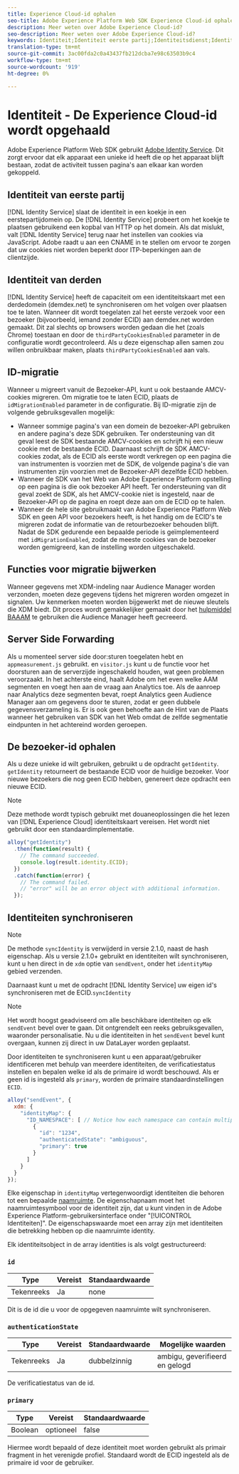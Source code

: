 ```yaml
---
title: Experience Cloud-id ophalen
seo-title: Adobe Experience Platform Web SDK Experience Cloud-id ophalen
description: Meer weten over Adobe Experience Cloud-id?
seo-description: Meer weten over Adobe Experience Cloud-id?
keywords: Identiteit;Identiteit eerste partij;Identiteitsdienst;Identiteit derde partij;Identiteitsmigratie;Identiteitskaart van de Bezoeker;Identiteitskaart;Identiteitskaart van derdePartijCookiesEnabled;idMigrationEnabled;getIdentiteit;syncIdentiteitskaart;Identiteitskaart;primaire;Identiteitskaart Namespace;Naamruimte ID;AuthenticationState;hashEnabled;
translation-type: tm+mt
source-git-commit: 3ac00fda2c0a43437fb212dcba7e98c63503b9c4
workflow-type: tm+mt
source-wordcount: '919'
ht-degree: 0%

---
```



# Identiteit - De Experience Cloud-id wordt opgehaald

Adobe Experience Platform Web SDK gebruikt [Adobe Identity Service](../../identity-service/ecid.md). Dit zorgt ervoor dat elk apparaat een unieke id heeft die op het apparaat blijft bestaan, zodat de activiteit tussen pagina&#39;s aan elkaar kan worden gekoppeld.

## Identiteit van eerste partij

[!DNL Identity Service] slaat de identiteit in een koekje in een eerstepartijdomein op. De [!DNL Identity Service] probeert om het koekje te plaatsen gebruikend een kopbal van HTTP op het domein. Als dat mislukt, valt [!DNL Identity Service] terug naar het instellen van cookies via JavaScript. Adobe raadt u aan een CNAME in te stellen om ervoor te zorgen dat uw cookies niet worden beperkt door ITP-beperkingen aan de clientzijde.

## Identiteit van derden

[!DNL Identity Service] heeft de capaciteit om een identiteitskaart met een derdedomein (demdex.net) te synchroniseren om het volgen over plaatsen toe te laten. Wanneer dit wordt toegelaten zal het eerste verzoek voor een bezoeker (bijvoorbeeld, iemand zonder ECID) aan demdex.net worden gemaakt. Dit zal slechts op browsers worden gedaan die het (zoals Chrome) toestaan en door de `thirdPartyCookiesEnabled` parameter in de configuratie wordt gecontroleerd. Als u deze eigenschap allen samen zou willen onbruikbaar maken, plaats `thirdPartyCookiesEnabled` aan vals.

## ID-migratie

Wanneer u migreert vanuit de Bezoeker-API, kunt u ook bestaande AMCV-cookies migreren. Om migratie toe te laten ECID, plaats de `idMigrationEnabled` parameter in de configuratie. Bij ID-migratie zijn de volgende gebruiksgevallen mogelijk:

* Wanneer sommige pagina&#39;s van een domein de bezoeker-API gebruiken en andere pagina&#39;s deze SDK gebruiken. Ter ondersteuning van dit geval leest de SDK bestaande AMCV-cookies en schrijft hij een nieuw cookie met de bestaande ECID. Daarnaast schrijft de SDK AMCV-cookies zodat, als de ECID als eerste wordt verkregen op een pagina die van instrumenten is voorzien met de SDK, de volgende pagina&#39;s die van instrumenten zijn voorzien met de Bezoeker-API dezelfde ECID hebben.
* Wanneer de SDK van het Web van Adobe Experience Platform opstelling op een pagina is die ook bezoeker API heeft. Ter ondersteuning van dit geval zoekt de SDK, als het AMCV-cookie niet is ingesteld, naar de Bezoeker-API op de pagina en roept deze aan om de ECID op te halen.
* Wanneer de hele site gebruikmaakt van Adobe Experience Platform Web SDK en geen API voor bezoekers heeft, is het handig om de ECID&#39;s te migreren zodat de informatie van de retourbezoeker behouden blijft. Nadat de SDK gedurende een bepaalde periode is geïmplementeerd met `idMigrationEnabled`, zodat de meeste cookies van de bezoeker worden gemigreerd, kan de instelling worden uitgeschakeld.

## Functies voor migratie bijwerken

Wanneer gegevens met XDM-indeling naar Audience Manager worden verzonden, moeten deze gegevens tijdens het migreren worden omgezet in signalen. Uw kenmerken moeten worden bijgewerkt met de nieuwe sleutels die XDM biedt. Dit proces wordt gemakkelijker gemaakt door het [hulpmiddel BAAAM](https://docs.adobe.com/content/help/en/audience-manager/user-guide/reference/bulk-management-tools/bulk-management-intro.html#getting-started-with-bulk-management) te gebruiken die Audience Manager heeft gecreeerd.

## Server Side Forwarding

Als u momenteel server side door:sturen toegelaten hebt en `appmeasurement.js` gebruikt. en `visitor.js` kunt u de functie voor het doorsturen aan de serverzijde ingeschakeld houden, wat geen problemen veroorzaakt. In het achterste eind, haalt Adobe om het even welke AAM segmenten en voegt hen aan de vraag aan Analytics toe. Als de aanroep naar Analytics deze segmenten bevat, roept Analytics geen Audience Manager aan om gegevens door te sturen, zodat er geen dubbele gegevensverzameling is. Er is ook geen behoefte aan de Hint van de Plaats wanneer het gebruiken van SDK van het Web omdat de zelfde segmentatie eindpunten in het achtereind worden geroepen.

## De bezoeker-id ophalen

Als u deze unieke id wilt gebruiken, gebruikt u de opdracht `getIdentity`. `getIdentity` retourneert de bestaande ECID voor de huidige bezoeker. Voor nieuwe bezoekers die nog geen ECID hebben, genereert deze opdracht een nieuwe ECID.

>[!NOTE]
>
>Deze methode wordt typisch gebruikt met douaneoplossingen die het lezen van [!DNL Experience Cloud] identiteitskaart vereisen. Het wordt niet gebruikt door een standaardimplementatie.

```javascript
alloy("getIdentity")
  .then(function(result) {
    // The command succeeded.
    console.log(result.identity.ECID);
  })
  .catch(function(error) {
    // The command failed.
    // "error" will be an error object with additional information.
  });
```

## Identiteiten synchroniseren

>[!NOTE]
>
>De methode `syncIdentity` is verwijderd in versie 2.1.0, naast de hash eigenschap. Als u versie 2.1.0+ gebruikt en identiteiten wilt synchroniseren, kunt u hen direct in de `xdm` optie van `sendEvent`, onder het `identityMap` gebied verzenden.

Daarnaast kunt u met de opdracht [!DNL Identity Service] uw eigen id&#39;s synchroniseren met de ECID.`syncIdentity`

>[!NOTE]
>
>Het wordt hoogst geadviseerd om alle beschikbare identiteiten op elk `sendEvent` bevel over te gaan. Dit ontgrendelt een reeks gebruiksgevallen, waaronder personalisatie. Nu u die identiteiten in het `sendEvent` bevel kunt overgaan, kunnen zij direct in uw DataLayer worden geplaatst.

Door identiteiten te synchroniseren kunt u een apparaat/gebruiker identificeren met behulp van meerdere identiteiten, de verificatiestatus instellen en bepalen welke id als de primaire id wordt beschouwd. Als er geen id is ingesteld als `primary`, worden de primaire standaardinstellingen `ECID`.

```javascript
alloy("sendEvent", {
  xdm: {
    "identityMap": {
      "ID_NAMESPACE": [ // Notice how each namespace can contain multiple identifiers.
        {
          "id": "1234",
          "authenticatedState": "ambiguous",
          "primary": true
        }
      ]
    }
  }
});
```

Elke eigenschap in `identityMap` vertegenwoordigt identiteiten die behoren tot een bepaalde [naamruimte](../../identity-service/namespaces.md). De eigenschapnaam moet het naamruimtesymbool voor de identiteit zijn, dat u kunt vinden in de Adobe Experience Platform-gebruikersinterface onder &quot;[!UICONTROL Identiteiten]&quot;. De eigenschapswaarde moet een array zijn met identiteiten die betrekking hebben op die naamruimte identity.

Elk identiteitsobject in de array identities is als volgt gestructureerd:

### `id`

| **Type** | **Vereist** | **Standaardwaarde** |
| -------- | ------------ | ----------------- |
| Tekenreeks | Ja | none |

Dit is de id die u voor de opgegeven naamruimte wilt synchroniseren.

### `authenticationState`

| **Type** | **Vereist** | **Standaardwaarde** | **Mogelijke waarden** |
| -------- | ------------ | ----------------- | ------------------------------------ |
| Tekenreeks | Ja | dubbelzinnig | ambigu, geverifieerd en gelogd |

De verificatiestatus van de id.

### `primary`

| **Type** | **Vereist** | **Standaardwaarde** |
| -------- | ------------ | ----------------- |
| Boolean | optioneel | false |

Hiermee wordt bepaald of deze identiteit moet worden gebruikt als primair fragment in het verenigde profiel. Standaard wordt de ECID ingesteld als de primaire id voor de gebruiker.

